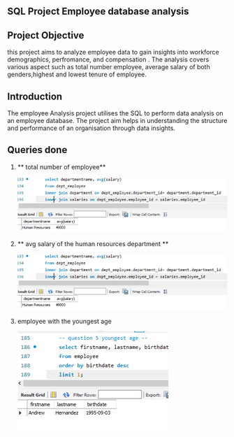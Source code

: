 ## SQL Project Employee database analysis

## Project Objective
this project aims to analyze employee data to gain insights into workforce demographics, perfromance, and compensation . The analysis covers various aspect such as total number employee, average salary of both genders,highest and lowest tenure of employee.

## Introduction
The employee Analysis project utilises the SQL to perform data analysis on an employee database. The project aim helps in understanding the structure and performance of an organisation through data insights.

##  Queries done
1) ** total number of employee**

    ![result screenshot](https://github.com/Emmzy1234/SQL-Project-finance/blob/master/Screenshot%202024-05-18%20041548.png)

2) ** avg salary of the human resources department **

    ![result screenshot](https://github.com/Emmzy1234/SQL-Project-finance/blob/master/Screenshot%202024-05-18%20041548.png)

3)   employee with the youngest age

     ![result screenshot](https://github.com/Emmzy1234/SQL-Project-finance/blob/master/Screenshot%202024-05-18%20041715.png)
